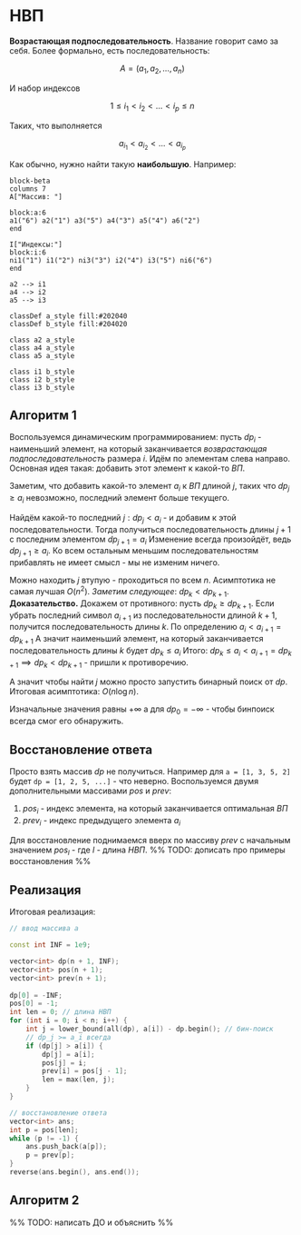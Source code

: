# НВП
**Возрастающая подпоследовательность**. Название говорит само за себя. Более формально, есть последовательность:

$$
A = (a_1, a_2, \dots, a_n)
$$

И набор индексов

$$
1 \le i_1 < i_2 < \dots < i_p \le n
$$

Таких, что выполняется

$$
a_{i_1} < a_{i_2} < \dots < a_{i_p}
$$

Как обычно, нужно найти такую **наибольшую**. Например:
```mermaid
block-beta
columns 7
A["Массив: "]

block:a:6
a1("6") a2("1") a3("5") a4("3") a5("4") a6("2")
end

I["Индексы:"]
block:i:6
ni1("1") i1("2") ni3("3") i2("4") i3("5") ni6("6") 
end

a2 --> i1
a4 --> i2
a5 --> i3
  
classDef a_style fill:#202040
classDef b_style fill:#204020
  
class a2 a_style
class a4 a_style
class a5 a_style
  
class i1 b_style
class i2 b_style
class i3 b_style
```

## Алгоритм 1
Воспользуемся динамическим программированием: пусть $dp_i$ - наименьший элемент, на который заканчивается *возврастающая подпоследовательность* размера $i$. Идём по элементам слева направо. Основная идея такая: добавить этот элемент к какой-то *ВП*. 

Заметим, что добавить какой-то элемент $a_i$ к *ВП* длиной $j$, таких что $dp_j \ge a_i$ невозможно, последний элемент больше текущего.

Найдём какой-то последний $j: dp_j < a_i$ - и добавим к этой последовательности. Тогда получиться последовательность длины $j + 1$ с последним элементом $dp_{j + 1} = a_i$ Изменение всегда произойдёт, ведь $dp_{j+1} \ge a_i$. Ко всем остальным меньшим последовательностям прибавлять не имеет смысл - мы не изменим ничего.

Можно находить $j$ втупую - проходиться по всем $n$. Асимптотика не самая лучшая $O(n^2)$. *Заметим следующее*: $dp_k < dp_{k + 1}$. \
**Доказательство.** Докажем от противного: пусть $dp_k \ge dp_{k + 1}$. Если убрать последний символ $a_{i + 1}$ из последовательности длиной $k + 1$, получится последовательность длины $k$. По определению $a_i < a_{i + 1} = dp_{k + 1}$ А значит наименьший элемент, на который заканчивается последовательность длины $k$ будет $dp_{k} \le a_i$ Итого: $dp_k \le a_i < a_{i + 1} = dp_{k + 1} \implies dp_k < dp_{k + 1}$ - пришли к противоречию.

А значит чтобы найти $j$ можно просто запустить бинарный поиск от $dp$. Итоговая асимптотика: $O(n \log{n})$.

Изначальные значения равны $+\infty$ а для $dp_0 = -\infty$ - чтобы бинпоиск всегда смог его обнаружить.

## Восстановление ответа
Просто взять массив $dp$ не получиться. Например для `a = [1, 3, 5, 2]` будет `dp = [1, 2, 5, ...]` - что неверно. Воспользуемся двумя дополнительными массивами $pos$ и $prev$:
1. $pos_i$ - индекс элемента, на который заканчивается оптимальная *ВП*
2. $prev_i$ - индекс предыдущего элемента $a_i$

Для восстановление поднимаемся вверх по массиву $prev$ с начальным значением $pos_l$ - где $l$ - длина *НВП*.
%% TODO: дописать про примеры восстановления %%

## Реализация
Итоговая реализация:
```c++
// ввод массива a

const int INF = 1e9;

vector<int> dp(n + 1, INF);
vector<int> pos(n + 1);
vector<int> prev(n + 1);
  
dp[0] = -INF;
pos[0] = -1;
int len = 0; // длина НВП
for (int i = 0; i < n; i++) {
	int j = lower_bound(all(dp), a[i]) - dp.begin(); // бин-поиск
	// dp_j >= a_i всегда
	if (dp[j] > a[i]) {
		dp[j] = a[i];
		pos[j] = i;
		prev[i] = pos[j - 1];
		len = max(len, j);
	}
}

// восстановление ответа
vector<int> ans;
int p = pos[len];
while (p != -1) {
	ans.push_back(a[p]);
	p = prev[p];
}
reverse(ans.begin(), ans.end());
```

## Алгоритм 2
%% TODO: написать ДО и объяснить %%